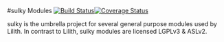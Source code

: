 #sulky Modules [![Build Status](https://travis-ci.org/huxi/sulky.png?branch=master)](https://travis-ci.org/huxi/sulky)[![Coverage Status](https://coveralls.io/repos/huxi/sulky/badge.png)](https://coveralls.io/r/huxi/sulky)

sulky is the umbrella project for several general purpose modules used by Lilith.
In contrast to Lilith, sulky modules are licensed LGPLv3 & ASLv2. 
